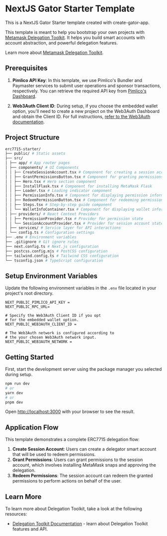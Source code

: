 # NextJS Gator Starter Template

This is a NextJS Gator Starter template created with create-gator-app.

This template is meant to help you bootstrap your own projects with [Metamask Delegation Toolkit](https://metamask.io/developer/delegation-toolkit). It helps you build smart accounts with account abstraction, and powerful delegation features.

Learn more about [Metamask Delegation Toolkit](https://metamask.io/developer/delegation-toolkit).

## Prerequisites

1. **Pimlico API Key**: In this template, we use Pimlico's Bundler and Paymaster services to submit user operations and sponsor transactions, respectively. You can retrieve the required API key from [Pimlico's Dashboard](https://dashboard.pimlico.io/apikeys).

2. **Web3Auth Client ID**: During setup, if you choose the embedded wallet option, you'll need to create a new project on the Web3Auth Dashboard and obtain the Client ID. For full instructions, [refer to the Web3Auth documentation](https://web3auth.io/docs/dashboard-setup#getting-started).

## Project Structure

```bash
erc7715-starter/
├── public/ # Static assets
├── src/
│ ├── app/ # App router pages
│ ├── components/ # UI Components
│ │ ├── CreateSessionAccount.tsx # Component for creating a session account
│ │ ├── GrantPermissionsButton.tsx # Component for granting permissions
│ │ ├── Hero.tsx # Hero section component
│ │ ├── InstallFlask.tsx # Component for installing MetaMask Flask
│ │ ├── Loader.tsx # Loading indicator component
│ │ ├── PermissionInfo.tsx # Component for displaying permission information
│ │ ├── RedeemPermissionButton.tsx # Component for redeeming permissions
│ │ ├── Steps.tsx # Step-by-step guide component
│ │ └── WalletInfoContainer.tsx # Component for displaying wallet information
│ ├── providers/ # React Context Providers
│ │ ├── PermissionProvider.tsx # Provider for permission state
│ │ └── SessionAccountProvider.tsx # Provider for session account state
│ ├── services/ # Service layer for API interactions
│ └── config.ts # Configuration settings
├── .env # Environment variables
├── .gitignore # Git ignore rules
├── next.config.ts # Next.js configuration
├── postcss.config.mjs # PostCSS configuration
├── tailwind.config.ts # Tailwind CSS configuration
└── tsconfig.json # TypeScript configuration
```

## Setup Environment Variables

Update the following environment variables in the `.env` file located in your project's root directory.

```
NEXT_PUBLIC_PIMLICO_API_KEY =
NEXT_PUBLIC_RPC_URL=

# Specify the Web3Auth Client ID if you opt
# for the embedded wallet option.
NEXT_PUBLIC_WEB3AUTH_CLIENT_ID =

# The Web3Auth network is configured according to
# the your chosen Web3Auth network input.
NEXT_PUBLIC_WEB3AUTH_NETWORK =
```

## Getting Started

First, start the development server using the package manager you selected during setup.

```bash
npm run dev
# or
yarn dev
# or
pnpm dev
```

Open [http://localhost:3000](http://localhost:3000) with your browser to see the result.

## Application Flow

This template demonstrates a complete ERC7715 delegation flow:

1. **Create Session Account**: Users can create a delegator smart account that will be used to redeem permissions.
2. **Grant Permissions**: Users can grant permissions to the session account, which involves installing MetaMask snaps and approving the delegation.
3. **Redeem Permissions**: The session account can redeem the granted permissions to perform actions on behalf of the user.

## Learn More

To learn more about Delegation Toolkit, take a look at the following resources:

- [Delegation Toolkit Documentation](https://docs.gator.metamask.io/) - learn about Delegation Toolkit features and API.
